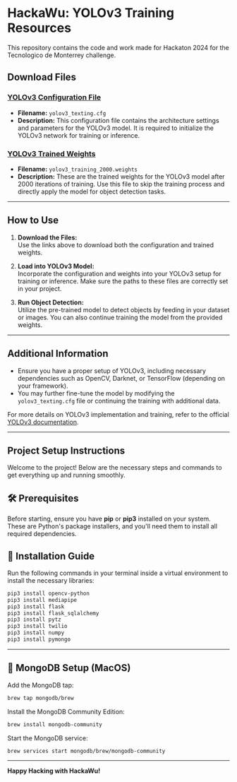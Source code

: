 # HackaWu: YOLOv3 Training Resources

This repository contains the code and work made for Hackaton 2024 for the Tecnologico de Monterrey challenge.

## Download Files

### [YOLOv3 Configuration File](https://drive.google.com/file/d/1T80k25Qc56WUSdc9NJeH2regYBW3vfZ_/view?usp=drive_link)
- **Filename:** `yolov3_texting.cfg`
- **Description:** This configuration file contains the architecture settings and parameters for the YOLOv3 model. It is required to initialize the YOLOv3 network for training or inference.

### [YOLOv3 Trained Weights](https://drive.google.com/file/d/1BxQcpbM_RaEDsrhTM9yON2cVBk_Q7Q8D/view?usp=drive_link)
- **Filename:** `yolov3_training_2000.weights`
- **Description:** These are the trained weights for the YOLOv3 model after 2000 iterations of training. Use this file to skip the training process and directly apply the model for object detection tasks.

---

## How to Use

1. **Download the Files:**  
   Use the links above to download both the configuration and trained weights.

2. **Load into YOLOv3 Model:**  
   Incorporate the configuration and weights into your YOLOv3 setup for training or inference. Make sure the paths to these files are correctly set in your project.

3. **Run Object Detection:**  
   Utilize the pre-trained model to detect objects by feeding in your dataset or images. You can also continue training the model from the provided weights.

---

## Additional Information

- Ensure you have a proper setup of YOLOv3, including necessary dependencies such as OpenCV, Darknet, or TensorFlow (depending on your framework).
- You may further fine-tune the model by modifying the `yolov3_texting.cfg` file or continuing the training with additional data.

For more details on YOLOv3 implementation and training, refer to the official [YOLOv3 documentation](https://pjreddie.com/darknet/yolo/).

---
## Project Setup Instructions

Welcome to the project! Below are the necessary steps and commands to get everything up and running smoothly.

## 🛠️ Prerequisites

Before starting, ensure you have **pip** or **pip3** installed on your system. These are Python's package installers, and you'll need them to install all required dependencies.

## 🔧 Installation Guide 

Run the following commands in your terminal inside a virtual environment to install the necessary libraries:

```bash
pip3 install opencv-python
pip3 install mediapipe
pip3 install flask
pip3 install flask_sqlalchemy
pip3 install pytz
pip3 install twilio
pip3 install numpy
pip3 install pymongo
```
---
## 🍏 MongoDB Setup (MacOS)

Add the MongoDB tap:
```bash
brew tap mongodb/brew
```

Install the MongoDB Community Edition:
```bash
brew install mongodb-community
```

Start the MongoDB service:
```bash
brew services start mongodb/brew/mongodb-community
```

---

**Happy Hacking with HackaWu!**
